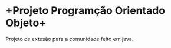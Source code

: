 # +Projeto Programção Orientado Objeto+<br>

Projeto de extesão para a comunidade feito em java.<br>

